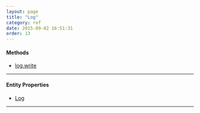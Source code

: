 ```yaml
---
layout: page
title: "Log"
category: ref
date: 2015-09-02 16:51:31
order: 13
---
```


#### Methods

 * [log.write](#log_write)
 
----

#### Entity Properties

 * [Log](#log_properties)
 
----
